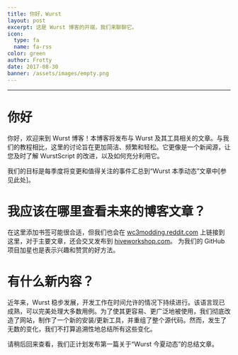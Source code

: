 ```yaml
---
title: 你好，Wurst
layout: post
excerpt: 这是 Wurst 博客的开端，我们来聊聊它。
icon:
  type: fa
  name: fa-rss
color: green
author: Frotty
date: 2017-08-30
banner: /assets/images/empty.png
---
```

------
# 你好

你好，欢迎来到 Wurst 博客！本博客将发布与 Wurst 及其工具相关的文章。与我们的教程相比，这里的讨论旨在更加简洁、频繁和轻松。它更像是一个新闻源，让您及时了解 WurstScript 的改进，以及如何充分利用它。

我们的目标是每季度将变更和值得关注的事件汇总到“Wurst 本季动态”文章中[参见此处]。

# 我应该在哪里查看未来的博客文章？

在这里添加书签可能很合适，但我们也会在 [wc3modding.reddit.com](https://wc3modding.reddit.com) 上链接到这里，对于主要文章，还会交叉发布到 [hiveworkshop.com](https://hiveworkshop.com)。
为我们的 GitHub 项目加星也是表示兴趣和赞赏的好方法。

# 有什么新内容？

近年来，Wurst 稳步发展，开发工作在时间允许的情况下持续进行。该语言现已成熟，可以完美处理大多数用例。为了使其更容易、更广泛地被使用，我们彻底改造了网站，制作了一个新的安装/更新工具，并重组了整个源代码。然而，发生了无数的变化，我们不打算追溯性地总结所有这些变化。

请稍后回来查看，我们正计划发布第一篇关于“Wurst 今夏动态”的总结文章。